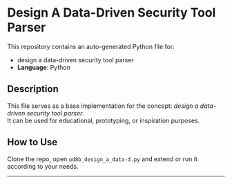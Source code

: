 # Design A Data-Driven Security Tool Parser

This repository contains an auto-generated Python file for:

- design a data-driven security tool parser
- **Language**: Python

## Description

This file serves as a base implementation for the concept: *design a data-driven security tool parser*.  
It can be used for educational, prototyping, or inspiration purposes.

## How to Use

Clone the repo, open `ud8b_design_a_data-d.py` and extend or run it according to your needs.

---


